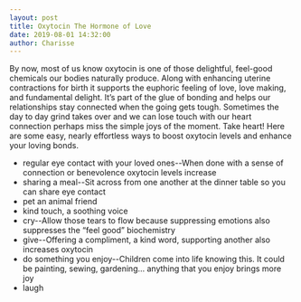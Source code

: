 ```yaml
---
layout: post
title: Oxytocin The Hormone of Love
date: 2019-08-01 14:32:00
author: Charisse
---
```


By now, most of us know oxytocin is one of those delightful, feel-good chemicals our bodies naturally produce.  Along with enhancing uterine contractions for birth it supports the euphoric feeling of love, love making, and fundamental delight.    It’s part of the glue of bonding and helps our relationships stay connected when the going gets tough.  Sometimes the day to day grind takes over and we can lose touch with our heart connection perhaps miss the simple joys of the moment.  Take heart!    Here are some easy, nearly effortless ways to boost oxytocin levels and enhance your loving bonds.

  - regular eye contact with your loved ones--When done with a sense of connection or benevolence oxytocin levels increase
  - sharing a meal--Sit across from one another at the dinner table so you can share eye contact
  - pet an animal friend
  - kind touch, a soothing voice
  - cry--Allow those tears to flow because suppressing emotions also suppresses the “feel good” biochemistry
  - give--Offering a compliment, a kind word, supporting another also increases oxytocin
  - do something you enjoy--Children come into life knowing this.   It could be painting, sewing, gardening… anything that you enjoy brings more joy
  - laugh  
